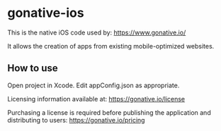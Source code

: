 gonative-ios
============

This is the native iOS code used by: https://www.gonative.io/

It allows the creation of apps from existing mobile-optimized websites.


How to use
------------
Open project in Xcode. Edit appConfig.json as appropriate.

Licensing information available at: https://gonative.io/license

Purchasing a license is required before publishing the application and distributing to users: https://gonative.io/pricing
